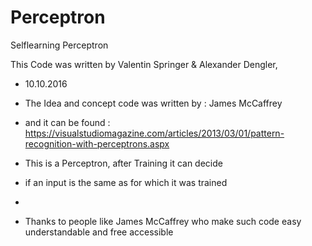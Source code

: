 # Perceptron
Selflearning Perceptron

 This Code was written by Valentin Springer & Alexander Dengler, 
 * 10.10.2016
 
 * The Idea and concept code was written by : James McCaffrey
 * and it can be found : https://visualstudiomagazine.com/articles/2013/03/01/pattern-recognition-with-perceptrons.aspx
 * This is a Perceptron, after Training it can decide 
 * if an input is the same as for which it was trained
 * 
 * Thanks to people like James McCaffrey who make such code easy understandable and free accessible
